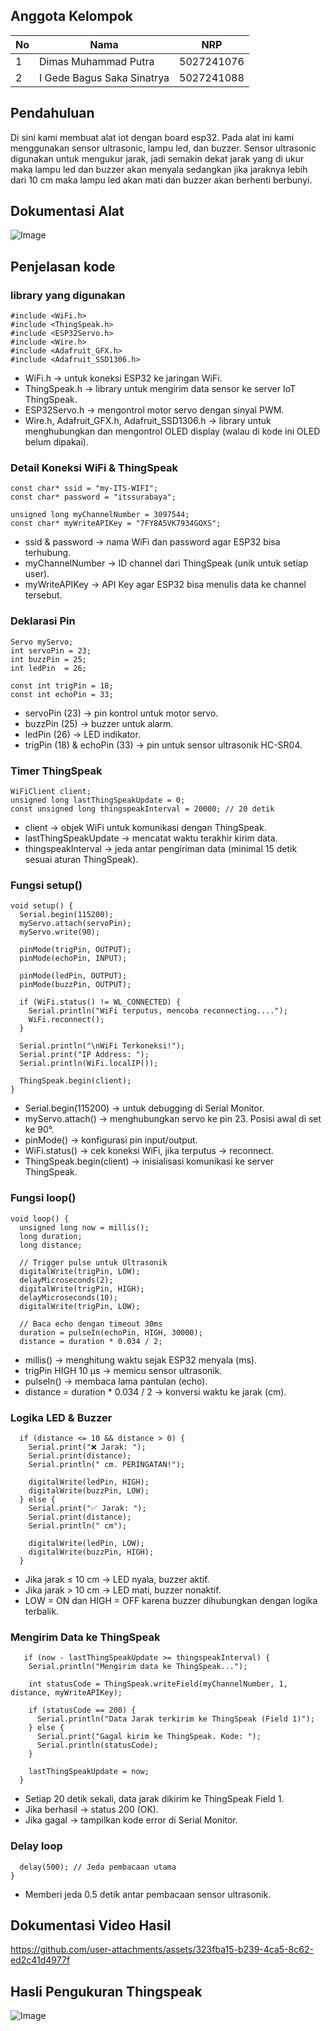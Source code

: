 ## Anggota Kelompok
| No | Nama                       | NRP         |
|----|----------------------------|-------------|
| 1  | Dimas Muhammad Putra       | 5027241076  |
| 2  | I Gede Bagus Saka Sinatrya |	5027241088  |

## Pendahuluan
Di sini kami membuat alat iot dengan board esp32. Pada alat ini kami menggunakan sensor ultrasonic, lampu led, dan buzzer. Sensor ultrasonic digunakan untuk mengukur jarak, jadi semakin dekat jarak yang di ukur maka lampu led dan buzzer akan menyala sedangkan jika jaraknya lebih dari 10 cm maka lampu led akan mati dan buzzer akan berhenti berbunyi.
## Dokumentasi Alat
![Image](https://github.com/user-attachments/assets/779f6e83-cbb5-4df8-9b38-f9b873a588ce)

## Penjelasan kode
### library yang digunakan
```
#include <WiFi.h>
#include <ThingSpeak.h>
#include <ESP32Servo.h>
#include <Wire.h>
#include <Adafruit_GFX.h>
#include <Adafruit_SSD1306.h>
```
- WiFi.h → untuk koneksi ESP32 ke jaringan WiFi.
- ThingSpeak.h → library untuk mengirim data sensor ke server IoT ThingSpeak.
- ESP32Servo.h → mengontrol motor servo dengan sinyal PWM.
- Wire.h, Adafruit_GFX.h, Adafruit_SSD1306.h → library untuk menghubungkan dan mengontrol OLED display (walau di kode ini OLED belum dipakai).

### Detail Koneksi WiFi & ThingSpeak
```
const char* ssid = "my-ITS-WIFI";       
const char* password = "itssurabaya"; 

unsigned long myChannelNumber = 3097544;        
const char* myWriteAPIKey = "7FY8A5VK7934GOXS"; 
```
- ssid & password → nama WiFi dan password agar ESP32 bisa terhubung.
- myChannelNumber → ID channel dari ThingSpeak (unik untuk setiap user).
- myWriteAPIKey → API Key agar ESP32 bisa menulis data ke channel tersebut.

### Deklarasi Pin
```
Servo myServo;
int servoPin = 23;      
int buzzPin = 25;       
int ledPin  = 26;       

const int trigPin = 18; 
const int echoPin = 33; 
```
- servoPin (23) → pin kontrol untuk motor servo.
- buzzPin (25) → buzzer untuk alarm.
- ledPin (26) → LED indikator.
- trigPin (18) & echoPin (33) → pin untuk sensor ultrasonik HC-SR04.

### Timer ThingSpeak
```
WiFiClient client;
unsigned long lastThingSpeakUpdate = 0;
const unsigned long thingspeakInterval = 20000; // 20 detik
```
- client → objek WiFi untuk komunikasi dengan ThingSpeak.
- lastThingSpeakUpdate → mencatat waktu terakhir kirim data.
- thingspeakInterval → jeda antar pengiriman data (minimal 15 detik sesuai aturan ThingSpeak).

### Fungsi setup()
```
void setup() {
  Serial.begin(115200); 
  myServo.attach(servoPin);
  myServo.write(90); 

  pinMode(trigPin, OUTPUT);
  pinMode(echoPin, INPUT);

  pinMode(ledPin, OUTPUT);
  pinMode(buzzPin, OUTPUT);

  if (WiFi.status() != WL_CONNECTED) {
    Serial.println("WiFi terputus, mencoba reconnecting....");
    WiFi.reconnect();
  }

  Serial.println("\nWiFi Terkoneksi!");
  Serial.print("IP Address: ");
  Serial.println(WiFi.localIP());

  ThingSpeak.begin(client);
}
```
- Serial.begin(115200) → untuk debugging di Serial Monitor.
- myServo.attach() → menghubungkan servo ke pin 23. Posisi awal di set ke 90°.
- pinMode() → konfigurasi pin input/output.
- WiFi.status() → cek koneksi WiFi, jika terputus → reconnect.
- ThingSpeak.begin(client) → inisialisasi komunikasi ke server ThingSpeak.

### Fungsi loop()
```
void loop() {
  unsigned long now = millis();
  long duration;
  long distance;

  // Trigger pulse untuk Ultrasonik
  digitalWrite(trigPin, LOW);
  delayMicroseconds(2);
  digitalWrite(trigPin, HIGH);
  delayMicroseconds(10);
  digitalWrite(trigPin, LOW);

  // Baca echo dengan timeout 30ms
  duration = pulseIn(echoPin, HIGH, 30000);
  distance = duration * 0.034 / 2;

```
- millis() → menghitung waktu sejak ESP32 menyala (ms).
- trigPin HIGH 10 µs → memicu sensor ultrasonik.
- pulseIn() → membaca lama pantulan (echo).
- distance = duration * 0.034 / 2 → konversi waktu ke jarak (cm).

### Logika LED & Buzzer
```
  if (distance <= 10 && distance > 0) {
    Serial.print("❌ Jarak: ");
    Serial.print(distance);
    Serial.println(" cm. PERINGATAN!");

    digitalWrite(ledPin, HIGH);
    digitalWrite(buzzPin, LOW);  
  } else {
    Serial.print("✅ Jarak: ");
    Serial.print(distance);
    Serial.println(" cm");

    digitalWrite(ledPin, LOW);
    digitalWrite(buzzPin, HIGH); 
  }

```
- Jika jarak ≤ 10 cm → LED nyala, buzzer aktif.
- Jika jarak > 10 cm → LED mati, buzzer nonaktif.
- LOW = ON dan HIGH = OFF karena buzzer dihubungkan dengan logika terbalik.

### Mengirim Data ke ThingSpeak
```
   if (now - lastThingSpeakUpdate >= thingspeakInterval) {
    Serial.println("Mengirim data ke ThingSpeak...");

    int statusCode = ThingSpeak.writeField(myChannelNumber, 1, distance, myWriteAPIKey);

    if (statusCode == 200) {
      Serial.println("Data Jarak terkirim ke ThingSpeak (Field 1)");
    } else {
      Serial.print("Gagal kirim ke ThingSpeak. Kode: ");
      Serial.println(statusCode);
    }

    lastThingSpeakUpdate = now;
  }

```
- Setiap 20 detik sekali, data jarak dikirim ke ThingSpeak Field 1.
- Jika berhasil → status 200 (OK).
- Jika gagal → tampilkan kode error di Serial Monitor.

### Delay loop
```
  delay(500); // Jeda pembacaan utama
}
```
- Memberi jeda 0.5 detik antar pembacaan sensor ultrasonik.

## Dokumentasi Video Hasil
https://github.com/user-attachments/assets/323fba15-b239-4ca5-8c62-ed2c41d4977f

## Hasli Pengukuran Thingspeak
![Image](https://github.com/user-attachments/assets/4f54426c-8f50-47d3-8766-09b2551aef20)



